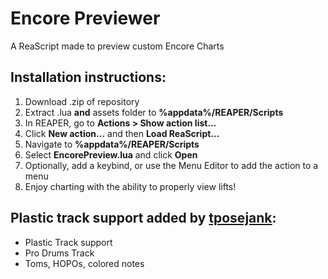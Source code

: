 # Encore Previewer
A ReaScript made to preview custom Encore Charts

## Installation instructions:
1. Download .zip of repository
2. Extract .lua **and** assets folder to **%appdata%/REAPER/Scripts**
3. In REAPER, go to **Actions > Show action list...**
4. Click **New action...** and then **Load ReaScript...**
5. Navigate to **%appdata%/REAPER/Scripts**
6. Select **EncorePreview.lua** and click **Open**
7. Optionally, add a keybind, or use the Menu Editor to add the action to a menu
8. Enjoy charting with the ability to properly view lifts!

## Plastic track support added by [tposejank](https://github.com/tposejank):
- Plastic Track support
- Pro Drums Track
- Toms, HOPOs, colored notes

